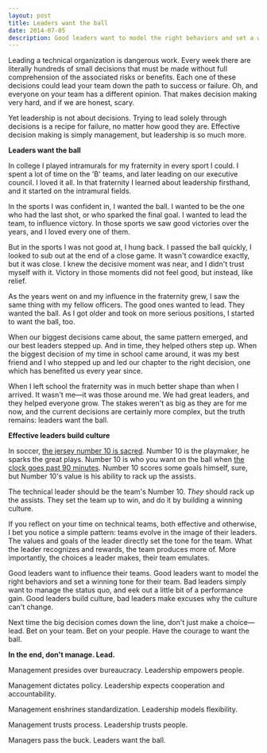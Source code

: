 ```yaml
---
layout: post
title: Leaders want the ball 
date: 2014-07-05
description: Good leaders want to model the right behaviors and set a winning tone for their team. Bad leaders simply want to manage the status quo, and eek out a little bit of a performance gain. Good leaders build culture, bad leaders make excuses why the culture can't change.
---
```

Leading a technical organization is dangerous work. Every week there are literally hundreds of small decisions that must be made without full comprehension of the associated risks or benefits. Each one of these decisions could lead your team down the path to success or failure. Oh, and everyone on your team has a different opinion. That makes decision making very hard, and if we are honest, scary.

Yet leadership is not about decisions. Trying to lead solely through decisions is a recipe for failure, no matter how good they are. Effective decision making is simply management, but leadership is so much more. 

**Leaders want the ball** 

In college I played intramurals for my fraternity in every sport I could. I spent a lot of time on the 'B' teams, and later leading on our executive council. I loved it all. In that fraternity I learned about leadership firsthand, and it started on the intramural fields. 

In the sports I was confident in, I wanted the ball. I wanted to be the one who had the last shot, or who sparked the final goal. I wanted to lead the team, to influence victory. In those sports we saw good victories over the years, and I loved every one of them.

But in the sports I was not good at, I hung back. I passed the ball quickly, I looked to sub out at the end of a close game. It wasn't cowardice exactly, but it was close. I knew the decisive moment was near, and I didn't trust myself with it. Victory in those moments did not feel good, but instead, like relief.

As the years went on and my influence in the fraternity grew, I saw the same thing with my fellow officers. The good ones wanted to lead. They wanted the ball. As I got older and took on more serious positions, I started to want the ball, too. 

When our biggest decisions came about, the same pattern emerged, and our best leaders stepped up. And in time, they helped others step up. When the biggest decision of my time in school came around, it was my best friend and I who stepped up and led our chapter to the right decision, one which has benefited us every year since.

When I left school the fraternity was in much better shape than when I arrived. It wasn't me—it was those around me. We had great leaders, and they helped everyone grow. The stakes weren't as big as they are for me now, and the current decisions are certainly more complex, but the truth remains: leaders want the ball. 

**Effective leaders build culture**

In soccer, [the jersey number 10 is sacred](http://www.businessinsider.com/why-greatest-soccer-players-wear-10-2014-6). Number 10 is the playmaker, he sparks the great plays. Number 10 is who you want on the ball when [the clock goes past 90 minutes](http://www.washingtonpost.com/news/fancy-stats/wp/2014/06/12/stoppage-time-in-soccer-how-it-works-and-what-it-means/). Number 10 scores some goals himself, sure, but Number 10's value is his ability to rack up the assists. 

The technical leader should be the team's Number 10.  *They* should rack up the assists. They set the team up to win, and do it by building a winning culture.

If you reflect on your time on technical teams, both effective and otherwise, I bet you notice a simple pattern: teams evolve in the image of their leaders. The values and goals of the leader directly set the tone for the team. What the leader recognizes and rewards, the team produces more of. More importantly, the choices a leader makes, their team emulates. 

Good leaders want to influence their teams. Good leaders want to model the right behaviors and set a winning tone for their team. Bad leaders simply want to manage the status quo, and eek out a little bit of a performance gain. Good leaders build culture, bad leaders make excuses why the culture can't change.

Next time the big decision comes down the line, don't just make a choice—lead. Bet on your team. Bet on your people. Have the courage to want the ball.

**In the end, don't manage. Lead.**

Management presides over bureaucracy. Leadership empowers people.

Management dictates policy. Leadership expects cooperation and accountability.

Management enshrines standardization. Leadership models flexibility.

Management trusts process. Leadership trusts people.

Managers pass the buck. Leaders want the ball.